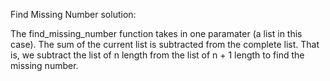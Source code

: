 Find Missing Number solution:

The find_missing_number function takes in one paramater (a list in this case). The sum of the current list is subtracted from the complete list. That is, we subtract the list of n length from the list of n + 1 length to find the missing number.